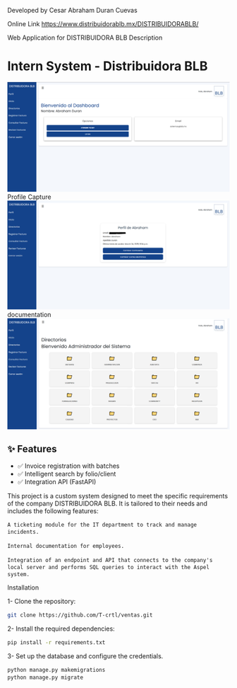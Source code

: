 Developed by Cesar Abraham Duran Cuevas

Online Link
https://www.distribuidorablb.mx/DISTRIBUIDORABLB/

Web Application for DISTRIBUIDORA BLB
Description

# Intern System - Distribuidora BLB  
![Captura Dashboard](./screenshots/dashboard_main.PNG)
Profile Capture
![Captura Perfil](./screenshots/perfil.PNG)
documentation
![Captura Documentacion](./screenshots/documentacion.PNG)

## ✨ Features  
- ✅ Invoice registration with batches  
- ✅ Intelligent search by folio/client  
- ✅ Integration API (FastAPI) 

This project is a custom system designed to meet the specific requirements of the company DISTRIBUIDORA BLB. It is tailored to their needs and includes the following features:

    A ticketing module for the IT department to track and manage incidents.

    Internal documentation for employees.

    Integration of an endpoint and API that connects to the company's local server and performs SQL queries to interact with the Aspel system.

Installation

1- Clone the repository:
```bash
git clone https://github.com/T-crtl/ventas.git
```

2- Install the required dependencies:
```bash
pip install -r requirements.txt
```
3- Set up the database and configure the credentials.
```bash
python manage.py makemigrations
python manage.py migrate
```
